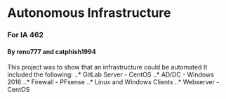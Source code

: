 # Autonomous Infrastructure
### For IA 462
#### By reno777 and catphish1994

This project was to show that an infrastructure could be automated 
It included the following:
  ..* GitLab Server - CentOS
  ..* AD/DC - Windows 2016
  ..* Firewall - PFsense
  ..* Linux and Windows Clients
  ..* Webserver - CentOS
  

